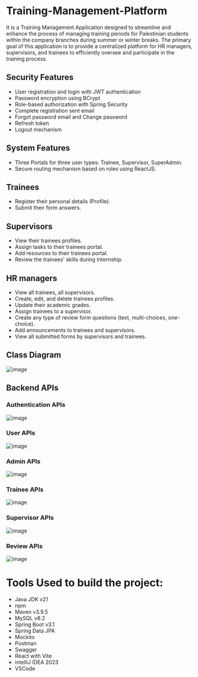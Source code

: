 # Training-Management-Platform
It is a Training Management Application designed to streamline and enhance the process of managing training periods for Palestinian students within the company branches during summer or winter breaks.
The primary goal of this application is to provide a centralized platform for HR managers, supervisors, and trainees to efficiently oversee and participate in the training process.


## Security Features
- User registration and login with JWT authentication
- Password encryption using BCrypt
- Role-based authorization with Spring Security
- Complete registration sent email
- Forgot password email and Change password
- Refresh token
- Logout mechanism

##  System Features
- Three Portals for three user types: Trainee, Supervisor, SuperAdmin.
- Secure routing mechanism based on roles using ReactJS.
  
## Trainees
- Register their personal details (Profile).
- Submit their form answers.
  
## Supervisors
- View their trainees profiles.
- Assign tasks to their trainees portal.
- Add resources to their trainees portal.
- Review the trainees' skills during Internship.
  
## HR managers
- View all trainees, all supervisors.
- Create, edit, and delete trainees profiles.
- Update their academic grades.
- Assign trainees to a supervisor.
- Create any type of review form questions (text, multi-choices, one-choice).
- Add announcements to trainees and supervisors.
- View all submitted forms by supervisors and trainees.
  

## Class Diagram
![image](https://github.com/Abdelrahman-Abuhelal/Training-Management-Platform/assets/77440941/5ad7e3d8-f3db-44de-921f-f68f4ce6bc51)


## Backend APIs
### Authentication APIs
![image](https://github.com/Abdelrahman-Abuhelal/Training-Management-Platform/assets/77440941/5422ec0d-2c5d-4366-9d46-f6f708332899)
### User APIs
![image](https://github.com/Abdelrahman-Abuhelal/Training-Management-Platform/assets/77440941/e5b80152-52e1-4496-a735-7072259f7a17)
### Admin APIs
![image](https://github.com/Abdelrahman-Abuhelal/Training-Management-Platform/assets/77440941/95e72d91-75fb-442b-8cd9-9aca485ae565)
### Trainee APIs
![image](https://github.com/Abdelrahman-Abuhelal/Training-Management-Platform/assets/77440941/4d2457ff-5282-464d-b024-e47aa2106c5a)
### Supervisor APIs
![image](https://github.com/Abdelrahman-Abuhelal/Training-Management-Platform/assets/77440941/72e331c5-9ce4-462e-ab8d-d3a03b37db11)
### Review APIs
![image](https://github.com/Abdelrahman-Abuhelal/Training-Management-Platform/assets/77440941/a2438033-9e7c-457f-bc35-af06aed3786d)


# Tools Used to build the project: 
- Java JDK v21
- npm 
- Maven v3.9.5
- MySQL v8.2
- Spring Boot v3.1
- Spring Data JPA
- Mockito 
- Postman
- Swagger 
- React with Vite
- intelliJ IDEA 2023
- VSCode


